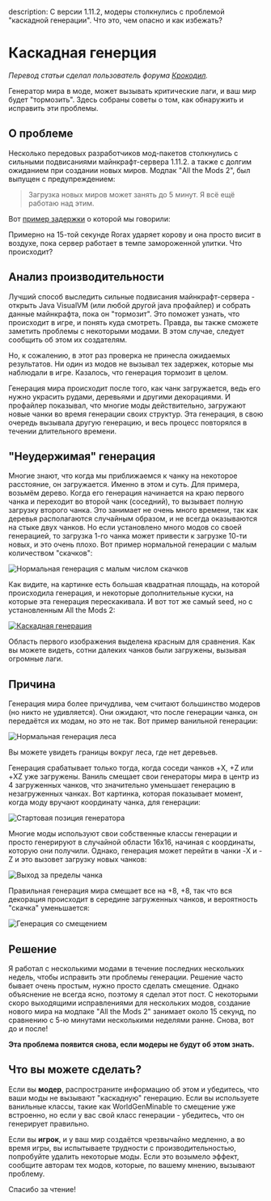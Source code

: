 description: С версии 1.11.2, модеры столкнулись с проблемой "каскадной генерации". Что это, чем опасно и как избежать?

# Каскадная генерция

_Перевод статьи сделал пользователь форума [Крокодил](https://forum.mcmodding.ru/members/%D0%9A%D1%80%D0%BE%D0%BA%D0%BE%D0%B4%D0%B8%D0%BB.4289/)._

Генератор мира в моде, может вызывать критические лаги, и ваш мир будет "тормозить". Здесь собраны советы о том, как обнаружить и исправить эти проблемы.

## О проблеме

Несколько передовых разработчиков мод-пакетов столкнулись с сильными подвисаниями майнкрафт-сервера 1.11.2. а также с долгим ожиданием при создании новых миров.
Модпак "All the Mods 2", был выпущен с предупреждением:

> Загрузка новых миров может занять до 5 минут. Я всё ещё работаю над этим.

Вот [пример задержки](https://youtu.be/fXTbAb2Ogeo?t=16s) о которой мы говорили:

Примерно на 15-той секунде Rorax ударяет корову и она просто висит в воздухе, пока сервер работает в темпе замороженной улитки. Что происходит?

## Анализ производительности

Лучший способ выследить сильные подвисания майнкрафт-сервера - открыть Java VisualVM (или любой другой java профайлер) и собрать данные майнкрафта, пока он "тормозит".
Это поможет узнать, что происходит в игре, и понять куда смотреть. Правда, вы также сможете заметить проблемы с некоторыми модами. В этом случае, следует сообщить об этом их создателям.

Но, к сожалению, в этот раз проверка не принесла ожидаемых результатов. Ни один из модов не вызывал тех задержек, которые мы наблюдали в игре. Казалось, что генерация тормозит в целом.

Генерация мира происходит после того, как чанк загружается, ведь его нужно украсить рудами, деревьями и другими декорациями. И профайлер показывал, что многие моды действительно, загружают новые чанки во время генерации своих структур. Эта генерация, в свою очередь вызывала другую генерацию, и весь процесс повторялся в течении длительного времени.

## "Неудержимая" генерация

Многие знают, что когда мы приближаемся к чанку на некоторое расстояние, он загружается. Именно в этом и суть.
Для примера, возьмём дерево. Когда его генерация начинается на краю первого чанка и переходит во второй чанк (соседний), то вызывает полную загрузку второго чанка. Это занимает не очень много времени, так как деревья располагаются случайным образом, и не всегда оказываются на стыке двух чанков. Но если установлено много модов со своей генерацией, то загрузка 1-го чанка может привести к загрузке 10-ти новых, и это очень плохо.
Вот пример нормальной генерации с малым количеством "скачков":

![Нормальная генерация с малым числом скачков](images/normal_generation.png)

Как видите, на картинке есть большая квадратная площадь, на которой происходила генерация, и некоторые дополнительные куски, на которые эта генерация перескакивала.
И вот тот же самый seed, но с установленным All the Mods 2:

[![Каскадная генерация](images/cascade_generation.png)](images/cascade_generation.png)

Область первого изображения выделена красным для сравнения.
Как вы можете видеть, сотни далеких чанков были загружены, вызывая огромные лаги.

## Причина

Генерация мира более причудлива, чем считают большинство модеров (но никто не удивляется).
Они ожидают, что после генерации чанка, он передаётся их модам, но это не так.
Вот пример ванильной генерации:

![Нормальная генерация леса](images/normal_generation_no_edges.png)

Вы можете увидеть границы вокруг леса, где нет деревьев.

Генерация срабатывает только тогда, когда соседи чанков +X, +Z или +XZ уже загружены. Ваниль смещает свои генераторы мира в центр из 4 загруженных чанков, что значительно уменьшает генерацию в незагруженных чанках.
Вот картинка, которая показывает момент, когда моду вручают координату чанка, для генерации:

![Стартовая позиция генератора](images/generation_start_position.png)

Многие моды используют свои собственные классы генерации и просто генерируют в случайной области 16x16, начиная с координаты, которую они получили.
Однако, генерация может перейти в чанки -X и -Z и это вызовет загрузку новых чанков:

![Выход за пределы чанка](images/generation_out_of_chunk.png)

Правильная генерация мира смещает все на +8, +8, так что вся декорация происходит в середине загруженных чанков, и вероятность "скачка" уменьшается:

![Генерация со смещением](images/translated_generation.png)

## Решение

Я работал с несколькими модами в течение последних нескольких недель, чтобы исправить эти проблемы генерации.
Решение часто бывает очень простым, нужно просто сделать смещение. Однако объяснение не всегда ясно, поэтому я сделал этот пост.
С некоторыми скоро выходящими исправлениями для нескольких модов, создание нового мира на модпаке "All the Mods 2" занимает около 15 секунд, по сравнению с 5-ю минутами несколькими неделями ранне. Снова, вот до и после!

**Эта проблема появится снова, если модеры не будут об этом знать.**

## Что вы можете сделать?

Если вы **модер**, распространите информацию об этом и убедитесь, что ваши моды не вызывают "каскадную" генерацию. Если вы используете ванильные классы, такие как WorldGenMinable то смещение уже встроенно, но если у вас свой класс генерации - убедитесь, что он генерирует правильно.

Если вы **игрок**, и у ваш мир создаётся чрезвычайно медленно, а во время игры, вы испытываете трудности с производительностью, попробуйте удалить некоторые моды. Если это возымело эффект, сообщите авторам тех модов, которые, по вашему мнению, вызывают проблему.

Спасибо за чтение!